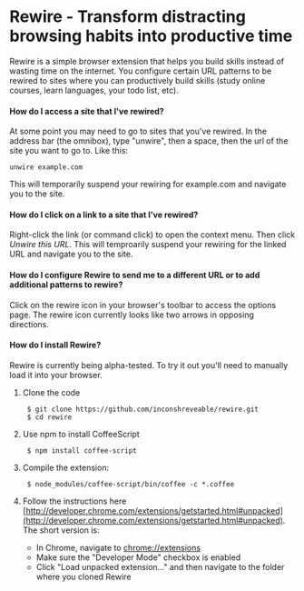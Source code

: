 # Rewire - Transform distracting browsing habits into productive time

Rewire is a simple browser extension that helps you build skills instead of wasting time on the internet. You configure certain URL patterns to be rewired to sites where you can productively build skills (study online courses, learn languages, your todo list, etc).

#### How do I access a site that I've rewired?
At some point you may need to go to sites that you've rewired. In the address bar (the omnibox), type "unwire", then a space, then the url of the site you want to go to. Like this:

    unwire example.com

This will temporarily suspend your rewiring for example.com and navigate you to the site.

#### How do I click on a link to a site that I've rewired?
Right-click the link (or command click) to open the context menu. Then click *Unwire this URL*. This will temproarily suspend your rewiring for the linked URL and navigate you to the site.

#### How do I configure Rewire to send me to a different URL or to add additional patterns to rewire?
Click on the rewire icon in your browser's toolbar to access the options page. The rewire icon currently looks like two arrows in opposing directions.

#### How do I install Rewire?
Rewire is currently being alpha-tested. To try it out you'll need to manually load it into your browser.

1. Clone the code

        $ git clone https://github.com/inconshreveable/rewire.git
        $ cd rewire

1. Use npm to install CoffeeScript

        $ npm install coffee-script

1. Compile the extension:

        $ node_modules/coffee-script/bin/coffee -c *.coffee

1. Follow the instructions here [http://developer.chrome.com/extensions/getstarted.html#unpacked](http://developer.chrome.com/extensions/getstarted.html#unpacked). The short version is:
    - In Chrome, navigate to [chrome://extensions](chrome://extensions)
    - Make sure the "Developer Mode" checkbox is enabled
    - Click "Load unpacked extension..." and then navigate to the folder where you cloned Rewire
